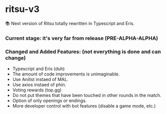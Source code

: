 # ritsu-v3
📚 Next version of Ritsu totally rewritten in Typescript and Eris.

### Current stage: **it's very far from release (PRE-ALPHA-ALPHA)**

### Changed and Added Features: (not everything is done and can change)
- Typescript and Eris (duh)
- The amount of code improvements is unimaginable.
- Use Anilist instaed of MAL.
- Use axios instaed of phin.
- Voting rewards (top.gg)
- Do not put themes that have been touched in other rounds in the match.
- Option of only openings or endings.
- More developer control with bot features (disable a game mode, etc.)
